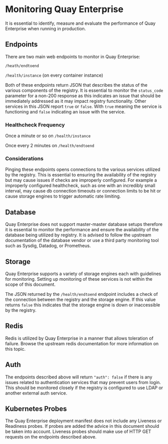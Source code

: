 # Monitoring Quay Enterprise

It is essential to identify, measure and evaluate the performance of Quay Enterprise when running in production. 

## Endpoints

There are two main web endpoints to monitor in Quay Enterprise:

`/heath/endtoend` 

`/health/instance` (on every container instance) 

Both of these endpoints return JSON that describes the status of the various components of the registry. It is essential to monitor the `status_code` parameter for a non-200 response as this indicates an issue that should be immediately addressed as it may impact registry functionality. Other services in this JSON report `true` or `false`. With `true` meaning the service is functioning and `false` indicating an issue with the service. 

### Healthcheck Frequency 

Once a minute or so on `/health/instance`

Once every 2 minutes on `/health/endtoend`

### Considerations

Pinging these endpoints opens connections to the various services utilized by the registry. This is essential to ensuring the availability of the registry but may cause issues if checks are improperly configured. For example a improperly configured healthcheck, such as one with an incredibly small interval, may cause db connection timeouts or connection limits to be hit or cause storage engines to trigger automatic rate limiting. 

## Database

Quay Enterprise does not support master-master database setups therefore it is essential to monitor the performance and ensure the availability of the database being utilized by registry. It is advised to follow the upstream documentation of the database vendor or use a third party monitoring tool such as Sysdig, Datadog, or Prometheus. 

## Storage

Quay Enterprise supports a variety of storage engines each with guidelines for monitoring. Setting up monitoring of these services is not within the scope of this document. 

The JSON returned by the `/health/endtoend` endpoint includes a check of the connection between the registry and the storage engine. If this value returns `false` this indicates that the storage engine is down or inaccessible by the registry. 

## Redis

Redis is utilized by Quay Enterprise in a manner that allows toleration of failure. Browse the upstream redis documentation for more information on this topic. 

## Auth 

The endpoints described above will return `"auth": false` if there is any issues related to authentication services that may prevent users from login. This should be monitored closely if the registry is configured to use LDAP or another external auth service. 

## Kubernetes Probes 

The Quay Enterprise deployment manifest does not include any Liveness or Readiness probes. If probes are added the advice in this document should be taken into account. Liveness probes should make use of HTTP GET requests on the endpoints described above. 







